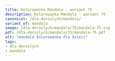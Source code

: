 ```yaml
---
title: Kolorowanka Mandala - wariant 75
description: Kolorowanka Mandala - wariant 75
canonical: /dla-doroslych/mandala/
variant_of: mandala
image: /dla-doroslych/mandala/75/mandala-75.svg
pdf: /dla-doroslych/mandala/75/mandala-75.pdf
alt: "mandala kolorowanka dla dzieci"
tags:
- dla-doroslych
- mandala
---
```

